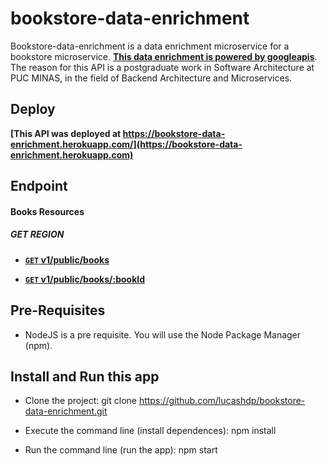 # bookstore-data-enrichment
Bookstore-data-enrichment is a data enrichment microservice for a bookstore microservice.
**[This data enrichment is powered by googleapis](https://developers.google.com/books/docs/v1/getting_started)**. The reason for this API is a postgraduate work in Software Architecture at PUC MINAS, in the field of Backend Architecture and Microservices.

## Deploy
**[This API was deployed at https://bookstore-data-enrichment.herokuapp.com/](https://bookstore-data-enrichment.herokuapp.com)**

## Endpoint

#### Books Resources

##### GET REGION
- **[<code>GET</code> v1/public/books](https://github.com/lucashdp/bookstore-data-enrichment/blob/master/api-documentation/GET_GOOGLE_BOOKS.md)**

- **[<code>GET</code> v1/public/books/:bookId](https://github.com/lucashdp/bookstore-data-enrichment/blob/master/api-documentation/GET_GOOGLE_BOOK.md)**

## Pre-Requisites

- NodeJS is a pre requisite. You will use the Node Package Manager (npm).

## Install and Run this app

- Clone the project:
    git clone https://github.com/lucashdp/bookstore-data-enrichment.git

- Execute the command line (install dependences):
    npm install

- Run the command line (run the app):
    npm start